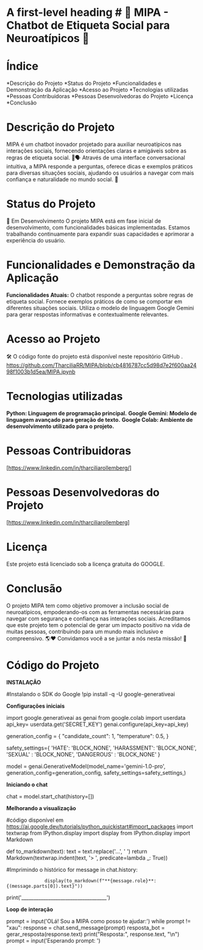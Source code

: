 # A first-level heading # 👋 MIPA - Chatbot de Etiqueta Social para Neuroatípicos 🧠

# Índice

*Descrição do Projeto
*Status do Projeto
*Funcionalidades e Demonstração da Aplicação
*Acesso ao Projeto
*Tecnologias utilizadas
*Pessoas Contribuidoras
*Pessoas Desenvolvedoras do Projeto
*Licença
*Conclusão

# Descrição do Projeto
MIPA é um chatbot inovador projetado para auxiliar neuroatípicos nas interações sociais, fornecendo orientações claras e amigáveis sobre as regras de etiqueta social. 🧠🗣️
Através de uma interface conversacional intuitiva, a MIPA responde a perguntas, oferece dicas e exemplos práticos para diversas situações sociais, ajudando os usuários a navegar com mais confiança e naturalidade no mundo social. 🤝

# Status do Projeto
🚧 Em Desenvolvimento
O projeto MIPA está em fase inicial de desenvolvimento, com funcionalidades básicas implementadas. Estamos trabalhando continuamente para expandir suas capacidades e aprimorar a experiência do usuário.

# Funcionalidades e Demonstração da Aplicação
**Funcionalidades Atuais:**
O chatbot responde a perguntas sobre regras de etiqueta social.
Fornece exemplos práticos de como se comportar em diferentes situações sociais.
Utiliza o modelo de linguagem Google Gemini para gerar respostas informativas e contextualmente relevantes.

# Acesso ao Projeto
🛠️ O código fonte do projeto está disponível neste repositório GitHub .
https://github.com/TharciliaRR/MIPA/blob/cb4816787cc5d98d7e2f600aa2498f1003b1d5ea/MIPA.ipynb

# Tecnologias utilizadas
**Python: Linguagem de programação principal.**
**Google Gemini: Modelo de linguagem avançado para geração de texto.**
**Google Colab: Ambiente de desenvolvimento utilizado para o projeto.**

# Pessoas Contribuidoras
[https://www.linkedin.com/in/tharciliarollemberg/]
# Pessoas Desenvolvedoras do Projeto
[https://www.linkedin.com/in/tharciliarollemberg]
# Licença
Este projeto está licenciado sob a licença gratuita do GOOGLE.

# Conclusão
O projeto MIPA tem como objetivo promover a inclusão social de neuroatípicos, empoderando-os com as ferramentas necessárias para navegar com segurança e confiança nas interações sociais.
Acreditamos que este projeto tem o potencial de gerar um impacto positivo na vida de muitas pessoas, contribuindo para um mundo mais inclusivo e compreensivo. 🌎❤️
Convidamos você a se juntar a nós nesta missão! 🙏

# Código do Projeto

**INSTALAÇÃO** 

#Instalando o SDK do Google
!pip install -q -U google-generativeai


**Configurações iniciais**


import google.generativeai as genai
from google.colab import userdata
api_key= userdata.get('SECRET_KEY')
genai.configure(api_key=api_key)

generation_config = {
  "candidate_count": 1,
  "temperature": 0.5,
}

safety_settings={
    'HATE': 'BLOCK_NONE',
    'HARASSMENT': 'BLOCK_NONE',
    'SEXUAL' : 'BLOCK_NONE',
    'DANGEROUS' : 'BLOCK_NONE'
    }

model = genai.GenerativeModel(model_name='gemini-1.0-pro',
                                  generation_config=generation_config,
                                  safety_settings=safety_settings,)


**Iniciando o chat**


chat = model.start_chat(history=[])

**Melhorando a visualização**


#código disponível em https://ai.google.dev/tutorials/python_quickistart#import_packages
import textwrap
from IPython.display import display
from IPython.display import Markdown

def to_markdown(text):
   text = text.replace('...', ' ')
  return Markdown(textwrap.indent(text, '> ', predicate=lambda _: True))

#Imprimindo o histórico
for message in chat.history:

                  display(to_markdown(f"**{message.role}**: {(message.parts[0]).text}"))
  print('___________________________________')

  

**Loop de interação**


prompt = input('OLá! Sou a MIPA como posso te ajudar:')
while prompt != "xau":
  response = chat.send_message(prompt)
  resposta_bot = gerar_resposta(response.text)
  print("Resposta:", response.text, "\n")
prompt = input('Esperando prompt: ')



